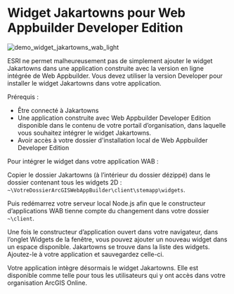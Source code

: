 # Widget Jakartowns pour Web Appbuilder Developer Edition

![demo_widget_jakartowns_wab_light](https://user-images.githubusercontent.com/15694700/181111158-99e3a379-fbd9-4303-9d02-14ddbd0f3b43.gif)


ESRI ne permet malheureusement pas de simplement ajouter le widget Jakartowns dans une application construite avec la version en ligne intégrée de Web Appbuilder. Vous devez utiliser la version Developer pour installer le widget Jakartowns dans votre application.

Prérequis : 
- Être connecté à Jakartowns
- Une application construite avec Web Appbuilder Developer Edition disponible dans le contenu de votre portail d’organisation, dans laquelle vous souhaitez intégrer le widget Jakartowns.
- Avoir accès à votre dossier d'installation local de Web Appbuilder Developer Edition 


Pour intégrer le widget dans votre application WAB : 

Copier le dossier Jakartowns (à l’intérieur du dossier dézippé) dans le dossier contenant tous les widgets 2D : `~\VotreDossierArcGISWebAppBuilder\client\stemapp\widgets`. 

Puis redémarrez votre serveur local Node.js afin que le constructeur d’applications WAB tienne compte du changement dans votre dossier `~\client`. 

Une fois le constructeur d’application ouvert dans votre navigateur, dans l’onglet Widgets de la fenêtre, vous pouvez ajouter un nouveau widget dans un espace disponible. Jakartowns se trouve dans la liste des widgets. Ajoutez-le à votre application et sauvegardez celle-ci. 

Votre application intègre désormais le widget Jakartowns. Elle est disponible comme telle pour tous les utilisateurs qui y ont accès dans votre organisation ArcGIS Online.

